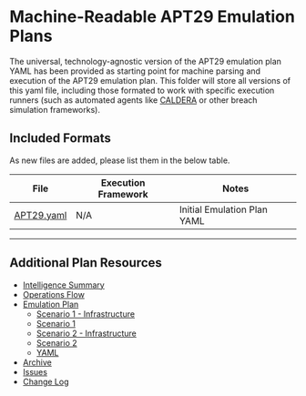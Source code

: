 # Machine-Readable APT29 Emulation Plans

The universal, technology-agnostic version of the APT29 emulation plan YAML has been provided as starting point for machine parsing and execution of the APT29 emulation plan. This folder will store all versions of this yaml file, including those formated to work with specific execution runners (such as automated agents like [CALDERA](https://github.com/mitre/caldera) or other breach simulation frameworks).

## Included Formats

As new files are added, please list them in the below table.

| File | Execution Framework | Notes |
| --- | --- | --- |
| [APT29.yaml](/apt29/Emulation_Plan/yaml/APT29.yaml) | N/A | Initial Emulation Plan YAML |

---

## Additional Plan Resources

- [Intelligence Summary](/apt29/Intelligence_Summary.md)
- [Operations Flow](/apt29/Operations_Flow.md)
- [Emulation Plan](/apt29/Emulation_Plan/README.md)
  - [Scenario 1 - Infrastructure](/apt29/Emulation_Plan/Scenario_1/Infrastructure.md)
  - [Scenario 1](/apt29/Emulation_Plan/Scenario_1/README.md)
  - [Scenario 2 - Infrastructure](/apt29/Emulation_Plan/Scenario_2/Infrastructure.md)
  - [Scenario 2](/apt29/Emulation_Plan/Scenario_2/README.md)
  - [YAML](/apt29/Emulation_Plan/yaml)
- [Archive](/apt29/Archive)
- [Issues](https://github.com/center-for-threat-informed-defense/adversary_emulation_library/issues)
- [Change Log](/apt29/CHANGE_LOG.md)